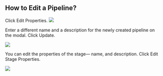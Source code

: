 ## How to Edit a Pipeline?

Click Edit Properties. ![](https://lh5.googleusercontent.com/9EBy-Tyb6ZmoRHhOIKDZTamWI8mH-of8fIG5Jv2iJ9FxpbOIE00MR0EWC8UWJ4akf2xQ_Eefn67Bnm491N2Yb5wwFcijrX8QB2LRFtkt3pYuJrbohvNOyoqtmmMeuF47PVDs13wj)

Enter a different name and a description for the newly created pipeline on the modal. Click Update.

![](https://lh5.googleusercontent.com/bOCyL81K5mlw_N5bf24Nv4bDjj-YdYT0BBacXhfP805aklJFacsu-f7DtpciUAM9Q6sUuVSO3QI0YKTf_N_uV28Hvq0lIf_EsllRwDfEKFjPlDggm797M05WWgV9O8N-gPW6va8V)


You can edit the properties of the stage— name, and description. Click Edit Stage Properties.

![](https://lh4.googleusercontent.com/Ebj97rMHzCO24Ri1Cts7u6BsQqPrcMAWnNjn5dC02VKScb0ZbFz48-WUqVnKFYKwgQXaP-WdiR_L3CjLGFCBVqNbDiH_IMmTuXYrcgDU2vPnhlPOZo4ZTsQPpxKEjlLwpal0lJM_)
